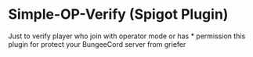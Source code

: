 # Simple-OP-Verify (Spigot Plugin)
Just to verify player who join with operator mode or has * permission
this plugin for protect your BungeeCord server from griefer
